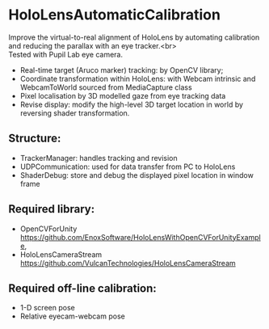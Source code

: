 # HoloLensAutomaticCalibration
Improve the virtual-to-real alignment of HoloLens by automating calibration and reducing the parallax with an eye tracker.\<br>  
Tested with Pupil Lab eye camera. 
+ Real-time target (Aruco marker) tracking: by OpenCV library; 
+ Coordinate transformation within HoloLens: with Webcam intrinsic and WebcamToWorld sourced from MediaCapture class
+ Pixel localisation by 3D modelled gaze from eye tracking data
+ Revise display: modify the high-level 3D target location in world by reversing shader transformation.

## Structure:
+ TrackerManager: handles tracking and revision
+ UDPCommunication: used for data transfer from PC to HoloLens
+ ShaderDebug: store and debug the displayed pixel location in window frame  

## Required library: 
+ OpenCVForUnity https://github.com/EnoxSoftware/HoloLensWithOpenCVForUnityExample, 
+ HoloLensCameraStream https://github.com/VulcanTechnologies/HoloLensCameraStream
## Required off-line calibration: 
+ 1-D screen pose
+ Relative eyecam-webcam pose
